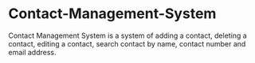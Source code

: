 # Contact-Management-System
Contact Management System is a system of  adding a contact, deleting a contact, editing a contact, search contact by name, contact number and email address.
